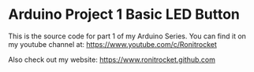 # Arduino Project 1 Basic LED Button

This is the source code for part 1 of my Arduino Series. You can find it on my youtube channel at: https://www.youtube.com/c/Ronitrocket

Also check out my website: https://www.ronitrocket.github.com
